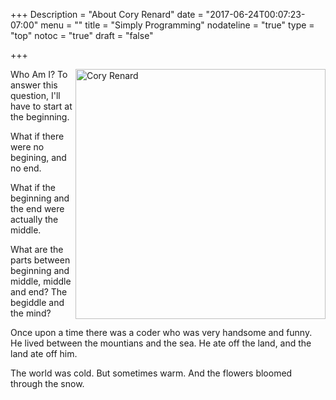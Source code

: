 +++
Description = "About Cory Renard"
date = "2017-06-24T00:07:23-07:00"
menu = ""
title = "Simply Programming"
nodateline = "true"
type = "top"
notoc = "true"
draft = "false"

+++

<img src="/coryrenard.jpg" alt="Cory Renard" align="right" width="400">


Who Am I? To answer this question, I'll have to start at the beginning.

What if there were no begining, and no end.

What if the beginning and the end were actually the middle.

What are the parts between beginning and middle, middle and end? The begiddle and the mind?

Once upon a time there was a coder who was very handsome and funny. He lived between the mountians and the sea. He ate off the land, and the land ate off him. 

The world was cold. But sometimes warm. And the flowers bloomed through the snow. 











<!-- Axioms of programming.

Natural laws.  

If you let it grow organically, it will come back to bite you.


Complexity is like a bad haircut. You don't realize its there until it's too late.

Absolute simplicity would be zero. How do we simplify something that is inherently complex?

Empower users with simplicity.

adding features doesn't necessarily mean adding complexity.

Why make it more complex when you can get more done, faster, simpler.

What is so enticing about making something complex? Is it an ego thing? 

"Only I can understand this!"

Or does it just take more work to make something simpler? 

I think it's a combination of both. 

Sometimes you -->